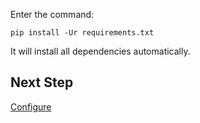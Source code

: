 Enter the command:

    pip install -Ur requirements.txt

It will install all dependencies automatically.

## Next Step

[Configure](Configure)
